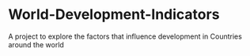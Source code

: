 # World-Development-Indicators
A project to explore the factors that influence development in Countries around the world
